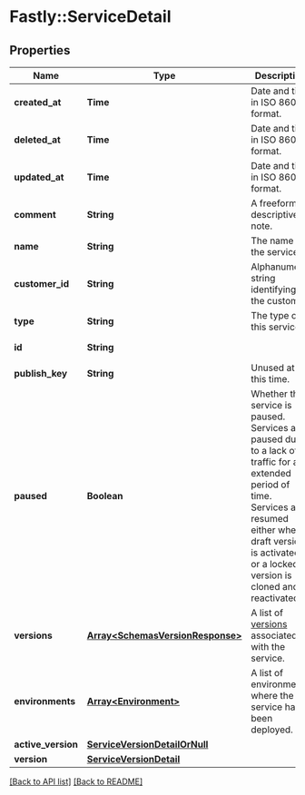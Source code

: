 # Fastly::ServiceDetail

## Properties

| Name | Type | Description | Notes |
| ---- | ---- | ----------- | ----- |
| **created_at** | **Time** | Date and time in ISO 8601 format. | [optional][readonly] |
| **deleted_at** | **Time** | Date and time in ISO 8601 format. | [optional][readonly] |
| **updated_at** | **Time** | Date and time in ISO 8601 format. | [optional][readonly] |
| **comment** | **String** | A freeform descriptive note. | [optional] |
| **name** | **String** | The name of the service. | [optional] |
| **customer_id** | **String** | Alphanumeric string identifying the customer. | [optional] |
| **type** | **String** | The type of this service. | [optional] |
| **id** | **String** |  | [optional][readonly] |
| **publish_key** | **String** | Unused at this time. | [optional] |
| **paused** | **Boolean** | Whether the service is paused. Services are paused due to a lack of traffic for an extended period of time. Services are resumed either when a draft version is activated or a locked version is cloned and reactivated. | [optional] |
| **versions** | [**Array&lt;SchemasVersionResponse&gt;**](SchemasVersionResponse.md) | A list of [versions](https://www.fastly.com/documentation/reference/api/services/version/) associated with the service. | [optional] |
| **environments** | [**Array&lt;Environment&gt;**](Environment.md) | A list of environments where the service has been deployed. | [optional] |
| **active_version** | [**ServiceVersionDetailOrNull**](ServiceVersionDetailOrNull.md) |  | [optional] |
| **version** | [**ServiceVersionDetail**](ServiceVersionDetail.md) |  | [optional] |

[[Back to API list]](../../README.md#endpoints) [[Back to README]](../../README.md)

